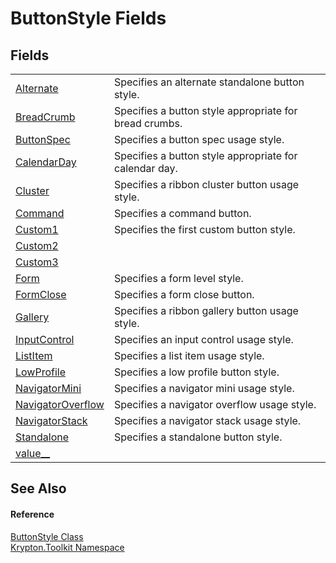 # ButtonStyle Fields




## Fields
<table>
<tr>
<td><a href="fab9a821-8678-f698-404c-8f75f7857c77.md">Alternate</a></td>
<td>Specifies an alternate standalone button style.</td></tr>
<tr>
<td><a href="9ee98d86-f46b-3aa2-3d19-447d5cc94586.md">BreadCrumb</a></td>
<td>Specifies a button style appropriate for bread crumbs.</td></tr>
<tr>
<td><a href="645fc3ec-15d1-f869-6ceb-458fc638dc97.md">ButtonSpec</a></td>
<td>Specifies a button spec usage style.</td></tr>
<tr>
<td><a href="f96809eb-5aa4-80a9-c3b6-d392ac446d8f.md">CalendarDay</a></td>
<td>Specifies a button style appropriate for calendar day.</td></tr>
<tr>
<td><a href="46509616-75e7-690a-406d-5c2008f0e79a.md">Cluster</a></td>
<td>Specifies a ribbon cluster button usage style.</td></tr>
<tr>
<td><a href="c97169bf-0647-1f39-e06b-48892c5bfe96.md">Command</a></td>
<td>Specifies a command button.</td></tr>
<tr>
<td><a href="4e524656-4376-0e86-ccaf-ca2d4a2961dd.md">Custom1</a></td>
<td>Specifies the first custom button style.</td></tr>
<tr>
<td><a href="1081fc33-4843-b1f7-e444-9a111361ec23.md">Custom2</a></td>
<td> </td></tr>
<tr>
<td><a href="682e1ec9-04bd-e9af-86be-7a00bd6d5f32.md">Custom3</a></td>
<td> </td></tr>
<tr>
<td><a href="bcd0fb79-5966-61f8-dcf3-26d94abae6aa.md">Form</a></td>
<td>Specifies a form level style.</td></tr>
<tr>
<td><a href="83c31fee-1566-87a8-9d97-ca78facd5f81.md">FormClose</a></td>
<td>Specifies a form close button.</td></tr>
<tr>
<td><a href="b466e457-d9d5-2ff6-c7bb-c91adeb47b5a.md">Gallery</a></td>
<td>Specifies a ribbon gallery button usage style.</td></tr>
<tr>
<td><a href="2a0d3851-7f7a-3a90-cea0-cd1a8fa56a2b.md">InputControl</a></td>
<td>Specifies an input control usage style.</td></tr>
<tr>
<td><a href="dba99cf4-b03a-a3c0-aa9e-654a2584547b.md">ListItem</a></td>
<td>Specifies a list item usage style.</td></tr>
<tr>
<td><a href="28c232ae-0ff5-c3ff-e60a-cc536f555598.md">LowProfile</a></td>
<td>Specifies a low profile button style.</td></tr>
<tr>
<td><a href="a6294256-c0be-1d12-8eb7-c9c7378a2f86.md">NavigatorMini</a></td>
<td>Specifies a navigator mini usage style.</td></tr>
<tr>
<td><a href="e12ef00c-b7fc-6525-b080-a75cc596368d.md">NavigatorOverflow</a></td>
<td>Specifies a navigator overflow usage style.</td></tr>
<tr>
<td><a href="a063ed68-3bdc-9c58-825a-7997e1576fb2.md">NavigatorStack</a></td>
<td>Specifies a navigator stack usage style.</td></tr>
<tr>
<td><a href="3f3b5910-9ab3-d345-d0dd-fe0b3bea6407.md">Standalone</a></td>
<td>Specifies a standalone button style.</td></tr>
<tr>
<td><a href="66e858c1-c80b-3fa5-a621-db6b16c8367b.md">value__</a></td>
<td> </td></tr>
</table>

## See Also


#### Reference
<a href="dc1dde22-bb06-b697-47e9-715c21336b68.md">ButtonStyle Class</a>  
<a href="79d2eac2-21f4-54ff-7552-b20c33c30600.md">Krypton.Toolkit Namespace</a>  
